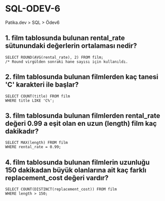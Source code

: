 # SQL-ODEV-6
Patika.dev > SQL > Ödev6

## 1. film tablosunda bulunan rental_rate sütunundaki değerlerin ortalaması nedir?

    SELECT ROUND(AVG(rental_rate), 2) FROM film;
    /* Round virgülden sonraki hane sayısı için kullanıldı.

## 2. film tablosunda bulunan filmlerden kaç tanesi 'C' karakteri ile başlar?

    SELECT COUNT(title) FROM film
    WHERE title LIKE 'C%';

## 3. film tablosunda bulunan filmlerden rental_rate değeri 0.99 a eşit olan en uzun (length) film kaç dakikadır?

    SELECT MAX(length) FROM film
    WHERE rental_rate = 0.99;

## 4. film tablosunda bulunan filmlerin uzunluğu 150 dakikadan büyük olanlarına ait kaç farklı replacement_cost değeri vardır?

    SELECT COUNT(DISTINCT(replacement_cost)) FROM film
    WHERE length > 150;
